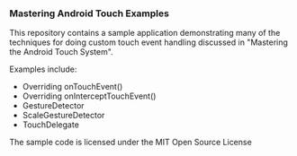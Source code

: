 ### Mastering Android Touch Examples ###

This repository contains a sample application demonstrating many of the techniques for doing custom touch event handling discussed in "Mastering the Android Touch System".

Examples include:

- Overriding onTouchEvent()
- Overriding onInterceptTouchEvent()
- GestureDetector
- ScaleGestureDetector
- TouchDelegate

The sample code is licensed under the MIT Open Source License